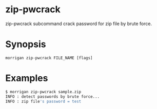 # zip-pwcrack
zip-pwcrack subcommand crack password for zip file by brute force.

# Synopsis
```
morrigan zip-pwcrack FILE_NAME [flags]
```

# Examples
```sh
$ morrigan zip-pwcrack sample.zip 
INFO : detect passwords by brute force...
INFO : zip file's password = test
```